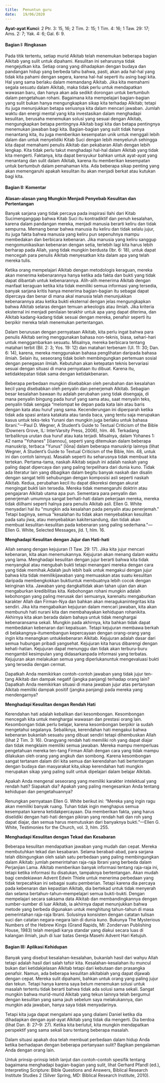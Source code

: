 ```yaml
---
title:  Penuntun guru
date:   19/06/2020
---
```


**Ayat-ayat Kunci**: 2 Ptr. 3: 15, 16; 2 Tim. 2: 15; 1 Tim. 4: 16; 1 Taw. 29: 17; Ams. 2: 7; Yak. 4: 6; Gal. 6: 9. 

#### Bagian I: Ringkasan 

Pada titik tertentu, setiap murid Alkitab telah menemukan beberapa bagian Alkitab yang sulit untuk dipahami. Kesulitan ini seharusnya tidak mengejutkan kita. Setiap orang yang dihadapkan dengan budaya dan pandangan hidup yang berbeda tahu bahwa, pasti, akan ada hal-hal yang tidak kita pahami dengan segera, karena hal-hal seperti itu asing bagi kita. Hal yang sama berlaku dalam memandang Alkitab. Jika kita memahami segala sesuatu dalam Alkitab, maka tidak perlu untuk mendapatkan wawasan baru, dan hanya akan ada sedikit dorongan untuk bertumbuh dalam pengetahuan rohani. Bagaimana kita mempelajari bagian-bagian yang sulit bukan hanya mengungkapkan sikap kita terhadap Alkitab; tetapi itu juga menunjukkan betapa seriusnya kita dalam mencari jawaban. Jumlah waktu dan energi mental yang kita investasikan dalam menghadapi kesulitan, berusaha menemukan solusi yang sesuai dengan Alkitab, mengungkapkan betapa pentingnya Alkitab bagi kita dan betapa pentingnya menemukan jawaban bagi kita. Bagian-bagian yang sulit tidak hanya menantang kita, itu juga memberikan kesempatan unik untuk menggali lebih dalam dan untuk menyelidiki Kitab Suci dengan lebih menyeluruh sehingga kita dapat memahami penulis Alkitab dan pekabaran Allah dengan lebih lengkap. Kita tidak perlu takut menghadapi hal-hal dalam Alkitab yang tidak kita mengerti. Faktanya, kita dapat bersyukur bahkan untuk ayat-ayat yang menantang dan sulit dalam Alkitab, karena itu memberikan kesempatan untuk bertumbuh dalam pemahaman kita. Ada beberapa sikap penting yang akan memengaruhi apakah kesulitan itu akan menjadi berkat atau kutukan bagi kita. 

#### Bagian II: Komentar 

**Alasan-alasan yang Mungkin Menjadi Penyebab Kesulitan dan Pertentangan**

Banyak sarjana yang tidak percaya pada inspirasi Ilahi dari Kitab Sucimenganggap bahwa Kitab Suci itu kontradiktif dan penuh kesalahan, karena dalam pandangan mereka, menjadi manusia berarti keliru dan tidak sempurna. Memang benar bahwa manusia itu keliru dan tidak selalu jujur, itu juga fakta bahwa manusia yang keliru pun sepenuhnya mampu membedakan dan berbicara kebenaran. Jika manusia yang keliru sanggup mengomunikasikan kebenaran dengan setia, terlebih lagi kita harus lebih berharap pada Allah, yang tidak mungkin berdusta (Ibr. 6: 18), untuk dapat mencegah para penulis Alkitab menyesatkan kita dalam apa yang telah mereka tulis.

Ketika orang mempelajari Alkitab dengan metodologis keraguan, mereka akan menerima kebenarannya hanya ketika ada fakta dan bukti yang tidak dapat dibantah untuk kebenarannya. Alih-alih menerima Alkitab dengan manfaat keraguan ketika kita tidak memiliki semua informasi yang tersedia, banyak sarjana kritis hanya menerima bagian-bagian itu sebagai dapat dipercaya dan benar di mana akal manusia telah menunjukkan kebenarannya atau ketika bukti eksternal dengan jelas mengungkapkan bahwa Alkitab selaras dengan temuan arkeologis atau ilmiah. Jika kriteria eksternal ini menjadi penilaian terakhir untuk apa yang dapat diterima, dan Alkitab kadang-kadang tidak sesuai dengan mereka, penafsir seperti itu berpikir mereka telah menemukan pertentangan.

Dalam berurusan dengan pernyataan Alkitab, kita perlu ingat bahwa para penulis Alkitab sering menggunakan bahasa non-teknis, biasa, sehari-hari untuk menggambarkan sesuatu. Misalnya, mereka berbicara tentang matahari terbit (Bil. 2: 3; Yos. 19: 12) dan matahari terbenam (Ul. 11: 30; Dan. 6: 14), karena, mereka menggunakan bahasa penglihatan daripada bahasa ilmiah. Selain itu, seseorang tidak boleh membingungkan pertemuan sosial dengan penegasan ilmiah. Kebutuhan akan ketepatan teknis bervariasi sesuai dengan situasi di mana pernyataan itu dibuat. Karena itu, ketidaktepatan tidak sama dengan ketidakbenaran.

Beberapa perbedaan mungkin disebabkan oleh perubahan dan kesalahan kecil yang disebabkan oleh penyalin dan penerjemah Alkitab. Sebagian besar kesalahan bawaan itu adalah perubahan yang tidak disengaja, di mana penyalin bingung pada huruf yang sama atau, saat menyalin teks, penyalin tidak sengaja “melompat ke depan pada kata lain atau baris dengan kata atau huruf yang sama. Kecenderungan ini diperparah ketika tidak ada spasi antara katakata atau tanda baca, yang tentu saja merupakan kasus untuk teks-teks Yunani dan mungkin juga berlaku untuk bahasa Ibrani.”—Paul D. Wegner, A Student’s Guide to Textual Criticism of the Bible (Downers Grove, IL: InterVarsity Press, 2006), hlm. 46. Terkadang terbaliknya urutan dua huruf atau kata terjadi. Misalnya, dalam Yohanes 1: 42 nama "Yohanes" [Iōannou], seperti yang ditemukan dalam beberapa manuskrip, terbaca "Yunus" [Iōna] dalam beberapa manuskrip lainnya (lihat Wegner, A Student’s Guide to Textual Criticism of the Bible, hlm. 48, untuk ini dan contoh lainnya). Masalah seperti itu seharusnya tidak membuat kita tertekan. Pertama-tama, naskah Alkitab sejauh ini adalah naskah yang paling dapat dipercaya dan yang paling terpelihara dari dunia kuno. Tidak ada literatur lain yang dibagikan dalam begitu banyak naskah dan disalin dengan sangat teliti sehubungan dengan komposisi asli seperti naskah Alkitab. Kedua, perubahan kecil itu dapat dikoreksi dengan akurat mengingat bukti lain tersedia. Mereka tidak memengaruhi doktrin atau pengajaran Alkitab utama apa pun. Sementara para penyalin dan penerjemah umumnya sangat berhati-hati dalam pekerjaan mereka, mereka tidak diilhami seperti halnya para penulis Alkitab asli. Ellen G. White menyadari hal itu "mungkin ada kesalahan pada penyalin atau penerjemah." Tetapi baginya, semua "kesalahan itu tidak akan menyebabkan kesulitan pada satu jiwa, atau menyebabkan kakitersandung, dan tidak akan membuat kesulitan-kesulitan pada kebenaran yang paling sederhana."—Ellen G. White, Selected Messages, jld. 1, hlm. 16. 

**Menghadapi Kesulitan dengan Jujur dan Hati-hati**

Allah senang dengan kejujuran (1 Taw. 29: 17). Jika kita jujur mencari kebenaran, kita akan menemukannya. Kejujuran akan menang dalam waktu yang lama. Menghadapi kesulitan dengan jujur berarti bahwa kita tidak menyangkal atau mengubah bukti tetapi menangani mereka dengan cara yang tidak memihak.Adalah jauh lebih baik untuk mengakui dengan jujur bahwa kita tidak memilikijawaban yang memuaskan atas suatu kesulitan daripada membengkokkan buktiuntuk membuatnya lebih cocok dengan keinginan kita. Jawaban yang dangkaltidak akan tahan ujian dan akan mengaburkan kredibilitas kita. Kebohongan rohani mungkin adalah kebohongan yang paling merusak dari semuanya, karenaitu mengaburkan karakter Allah dan Firman-Nya dan bahkan akan meragukanintegritas kita sendiri. Jika kita mengabaikan kejujuran dalam mencari jawaban, kita akan membunuh hati nurani kita dan membahayakan kehidupan rohanikita. Akhirnya kita akan berada dalam bahaya untuk tidak menghargai kebenaransama sekali. Mungkin pada akhirnya, kita bahkan tidak dapat membedakan kebenaran dari kepalsuan. Tetapi kejujuran membawa berkah di belakangnya–itumembangun kepercayaan dengan orang-orang yang ingin kita menangkan untukkebenaran Alkitab. Kejujuran adalah dasar dari semua hubungan pribadi yangsehat. Kejujuran kita harus dibarengi dengan kehati-hatian. Kejujuran dapat menunggu dan tidak akan terburu-buru mengambil kesimpulan yang didasarkanpada informasi yang terbatas. Kejujuran akan melakukan semua yang diperlukanuntuk mengevaluasi bukti yang tersedia dengan cermat.

Dapatkah Anda memikirkan contoh-contoh jawaban yang tidak jujur ten-tang Alkitab dan dampak negatif (jangka panjang) terhadap orang lain? Dapatkah Anda memikirkan situasi di mana jawaban jujur atas pertanyaan Alkitab memiliki dampak positif (jangka panjang) pada mereka yang mendengarnya? 

**Menghadapi Kesulitan dengan Rendah Hati**

Kerendahan hati adalah kebalikan dari kesombongan. Kesombongan mencegah kita untuk menghargai wawasan dan prestasi orang lain. Kesombongan tidak perlu belajar, karena kesombongan berpikir ia sudah mengetahui segalanya. Sebaliknya, kerendahan hati mengakui bahwa kebenaran bukanlah sesuatu yang dibuat sendiri tetapi dihembuskan Allah (lihat 2 Tim. 3: 16). Orangyang rendah hati memiliki roh yang dapat diajar dan tidak mengklaim memiliki semua jawaban. Mereka mampu memperluas pengetahuan mereka ten-tang Firman Allah dengan cara yang tidak mampu dilakukan oleh orang yang angkuh dan sombong. Karena kesombongan sangat tertanam dalam diri kita semua dan kerendahan hati bertentangan dengan budaya dan masyarakat kita,sikap kerendahan hati mungkin merupakan sikap yang paling sulit untuk dipelajari dalam belajar Alkitab.

Apakah Anda mengenal seseorang yang memiliki karakter intelektual yang rendah hati? Siapakah dia? Apakah yang paling mengesankan Anda tentang kehidupan dan pengetahuannya?

Renungkan pernyataan Ellen G. White berikut ini: “Mereka yang ingin ragu akan memiliki banyak ruang. Tuhan tidak ingin menghapus semua kesempatan karena ketidakpercayaan. Dia memberikan fakta, yang harus diselidiki dengan hati-hati dengan pikiran yang rendah hati dan roh yang dapat diajar, dan semua harus memutuskan dari banyaknya bukti.”—Ellen G. White, Testimonies for the Church, vol. 3, hlm. 255. 

**Menghadapi Kesulitan dengan Tekad dan Kesabaran**

Beberapa kesulitan mendapatkan jawaban yang mudah dan cepat. Mereka membutuhkan tekad dan kesabaran. Selama berabad-abad, para sarjana telah dibingungkan oleh salah satu perbedaan yang paling membingungkan dalam Alkitab: jumlah pemerintahan raja-raja Ibrani yang berbeda dalam Perjanjian Lama. Alkitab memberikan banyak informasi tentang raja-raja ini, tetapi ketika informasi itu disatukan, tampaknya bertentangan. Akan mudah bagi cendekiawan Advent Edwin Thiele untuk menerima perbedaan yang tidak terpecahkan ini sebagai suatu pemberian. Tetapi karena dia percaya pada kebenaran dan kepastian Alkitab, dia bertekad untuk tidak menyerah dan selama bertahun-tahun–mempelajari semua bukti-bukti. Dengan mempelajari secara saksama data Alkitab dan membandingkannya dengan sumber-sumber di luar Alkitab, ia akhirnya dapat menunjukkan bahwa metode yang berbeda digunakan untuk menghitung tahun-tahun di masa pemerintahan raja-raja Ibrani. Solusinya konsisten dengan catatan tulisan suci dan catatan negara-negara lain di dunia kuno. Bukunya The Mysterious Numbers of the Hebrew Kings (Grand Rapids, MI: Zondervan Publishing House, 1983) telah menjadi karya standar yang diakui secara luas di kalangan ilmiah, jauh di luar batas Gereja Masehi Advent Hari Ketujuh. 

#### Bagian III: Aplikasi Kehidupan

Banyak yang disebut kesalahan-kesalahan, bukanlah hasil dari wahyu Allah tetapi adalah hasil dari salah tafsir kita. Kesalahan-kesalahan itu muncul bukan dari ketidakjelasan Alkitab tetapi dari kebutaan dan prasangka penafsir. Namun, ada beberapa kesulitan alkitabiah yang dapat dijawab dengan cepat. Mereka sulit dipahami, bahkan untuk orang yang paling jujur dan tekun. Tetapi hanya karena saya belum menemukan solusi untuk masalah tertentu tidak berarti bahwa tidak ada solusi sama sekali. Sangat mungkin bahwa murid-murid Alkitab yang tekun lainnya telah bergumul dengan kesulitan yang sama jauh sebelum saya melakukannya, dan mungkin ada jawaban, hanya saya tidak menyadarinya. 

Tetapi kita juga dapat mengalami apa yang dialami Daniel ketika dia dihadapkan dengan ayat-ayat Alkitab yang tidak dia mengerti. Dia berdoa (lihat Dan. 8: 27–9: 27). Ketika kita berlutut, kita mungkin mendapatkan perspektif yang sama sekali baru tentang beberapa masalah. 

Dalam situasi apakah doa telah membuat perbedaan dalam hidup Anda ketika berhadapan dengan beberapa pertanyaan sulit? Bagikan pengalaman Anda dengan orang lain. 

Untuk prinsip-prinsip lebih lanjut dan contoh-contoh spesifik tentang bagaimana menghadapi bagian-bagian yang sulit, lihat Gerhard Pfandl (ed.), Interpreting Scripture: Bible Questions and Answers, Biblical Research Institute Studies 2 (Silver Spring, MD: Biblical Research Institute, 2010). 